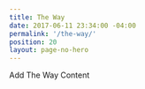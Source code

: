 ```yaml
---
title: The Way
date: 2017-06-11 23:34:00 -04:00
permalink: '/the-way/'
position: 20
layout: page-no-hero
---
```


Add The Way Content
